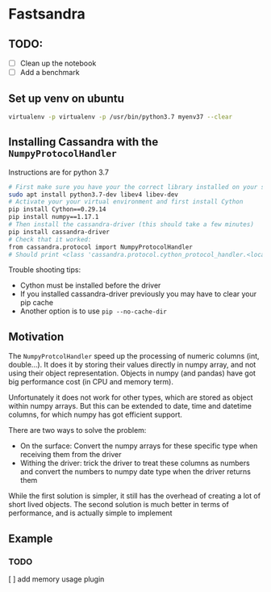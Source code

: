 # Fastsandra

## TODO:

- [ ] Clean up the notebook
- [ ] Add a benchmark

## Set up venv on ubuntu

```bash
virtualenv -p virtualenv -p /usr/bin/python3.7 myenv37 --clear 
```

## Installing Cassandra with the `NumpyProtocolHandler`

Instructions are for python 3.7


```bash
# First make sure you have your the correct library installed on your system:
sudo apt install python3.7-dev libev4 libev-dev
# Activate your your virtual environment and first install Cython
pip install Cython==0.29.14
pip install numpy==1.17.1
# Then install the cassandra-driver (this should take a few minutes)
pip install cassandra-driver
# Check that it worked:
from cassandra.protocol import NumpyProtocolHandler
# Should print <class 'cassandra.protocol.cython_protocol_handler.<locals>.CythonProtocolHandler'>
```


Trouble shooting tips:
* Cython must be installed before the driver 
* If you installed cassandra-driver previously you may have to clear your pip cache
* Another option is to use `pip --no-cache-dir `  



## Motivation

The `NumpyProtcolHandler` speed up the processing of numeric columns (int, double...).
It does it by storing their values directly in numpy array, and not using their object representation.
Objects in numpy (and pandas) have got big performance cost (in CPU and memory term).

Unfortunately it does not work for other types, which are stored as object within numpy arrays. 
But this can be extended to date, time and datetime columns, for which numpy has got efficient support.

There are two ways to solve the problem:
* On the surface: Convert the numpy arrays for these specific type when receiving them from the driver
* Withing the driver: trick the driver to treat these columns as numbers and convert the numbers to numpy date type when the driver returns them

While the first solution is simpler, it still has the overhead of creating a lot of short lived objects.
The second solution is much better in terms of performance, and is actually simple to implement


## Example 
 
  

### TODO
[ ] add memory usage plugin
 